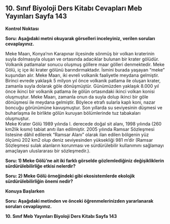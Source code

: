 ## 10. Sınıf Biyoloji Ders Kitabı Cevapları Meb Yayınları Sayfa 143

**Kontrol Noktası**

**Soru: Aşağıdaki metni okuyarak görselleri inceleyiniz, verilen soruları cevaplayınız.**

Meke Maarı, Konya’nın Karapınar ilçesinde sönmüş bir volkan kraterinin suyla dolmasıyla oluşan ve ortasında adacıklar bulunan bir krater gölüdür. Volkanik patlamalar sonucu oluşmuş göllere maar gölleri denmektedir. Meke Gölü, iç içe iki krater gölünü barındırmaktadır. İsmini burada yaşayan “meke” kuşundan alır. Meke Maarı, iki evreli volkanik faaliyetle meydana gelmiştir. Birinci evrede yaklaşık 5 milyon yıl önce volkanik patlama ile oluşan krater, zamanla suyla dolarak göle dönüşmüştür. Günümüzden yaklaşık 8.000 yıl önce ikinci bir volkanik patlama ile gölün ortasındaki ikinci volkan konisi oluşmuştur. Meke Maarı, zamanla onun da suyla dolup ikinci bir göle dönüşmesi ile meydana gelmiştir. Böylece etrafı sularla kaplı koni, nazar boncuğu görünümüne kavuşmuştur. Son yıllarda su seviyesinin düşmesi ve buharlaşma ile birlikte gölün kuruyan bölümlerinde tuz tabakaları oluşmuştur.  
 Meke Krater Gölü 1989 yılında I. derecede doğal sit alanı, 1998 yılında (260 km2lik kısmı) tabiat anıtı ilan edilmiştir. 2005 yılında Ramsar Sözleşmesi listesine dâhil edilerek “Ramsar Alanı” olarak ilan edilen bölgenin yüz ölçümü 202 km2 olup deniz seviyesinden yüksekliği 981 m’dir (Ramsar Sözleşmesi sulak alanların korunması ve sürdürülebilir kullanımını sağlamayı amaçlayan uluslararası bir sözleşmedir.).

**Soru: 1) Meke Gölü’ne ait iki farklı görselde gözlemlediğiniz değişikliklerin sürdürülebilirliğe etkisi nelerdir?**

**Soru: 2) Meke Gölü örneğindeki gibi ekosistemlerde ekolojik sürdürülebilirliğin önemi nedir?**

**Konuya Başlarken**

**Soru: Aşağıdaki metinden ve önceki öğrenmelerinizden yararlanarak soruları cevaplayınız.**

**10. Sınıf Meb Yayınları Biyoloji Ders Kitabı Sayfa 143**